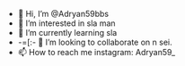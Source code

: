 - 👋 Hi, I’m @Adryan59bbs
- 👀 I’m interested in sla man
- 🌱 I’m currently learning sla
- -=[:- 💞️ I’m looking to collaborate on n sei.
- 📫 How to reach me instagram: Adryan59_

<!---
Adryan59bbs/Adryan59bbs is a ✨ special ✨ repository because its `README.md` (this file) appears on your GitHub profile.
You can click the Preview link to take a look at your changes.
--->
